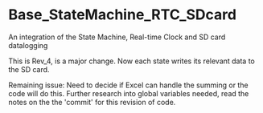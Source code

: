 # Base_StateMachine_RTC_SDcard
An integration of the State Machine, Real-time Clock and SD card datalogging

This is Rev_4, is a major change. Now each state writes its relevant data to the SD card.

Remaining issue: Need to decide if Excel can handle the summing or the code will do this. Further research into global variables needed, read the
notes on the the 'commit' for this revision of code.
